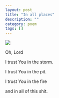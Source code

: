 ```yaml
---
layout: post
title: "In all places"
description: ""
category: poem
tags: []
---
```


![](/images/aaron.gif)

Oh, Lord

I trust You in the storm.

I trust You in the pit.

I trust You in the fire

and in all of this shit.